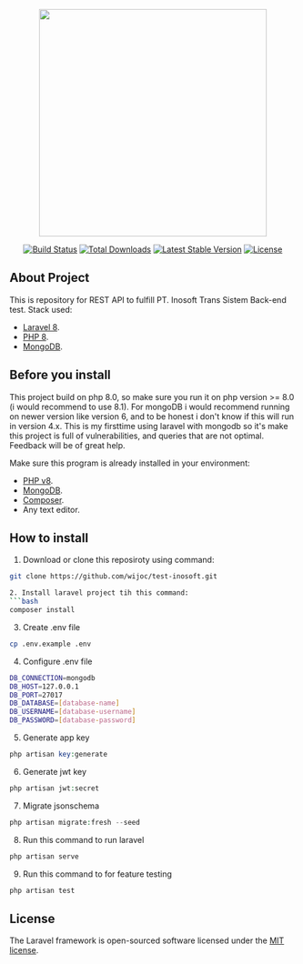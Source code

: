<p align="center"><a href="https://laravel.com" target="_blank"><img src="https://raw.githubusercontent.com/laravel/art/master/logo-lockup/5%20SVG/2%20CMYK/1%20Full%20Color/laravel-logolockup-cmyk-red.svg" width="400"></a></p>

<p align="center">
<a href="https://travis-ci.org/laravel/framework"><img src="https://travis-ci.org/laravel/framework.svg" alt="Build Status"></a>
<a href="https://packagist.org/packages/laravel/framework"><img src="https://img.shields.io/packagist/dt/laravel/framework" alt="Total Downloads"></a>
<a href="https://packagist.org/packages/laravel/framework"><img src="https://img.shields.io/packagist/v/laravel/framework" alt="Latest Stable Version"></a>
<a href="https://packagist.org/packages/laravel/framework"><img src="https://img.shields.io/packagist/l/laravel/framework" alt="License"></a>
</p>

## About Project

This is repository for REST API to fulfill PT. Inosoft Trans Sistem Back-end test. Stack used:

- [Laravel 8](https://laravel.com).
- [PHP 8](https://php.com).
- [MongoDB](https://mongodb.com).

## Before you install

This project build on php 8.0, so make sure you run it on php version >= 8.0 (i would recommend to use 8.1).
For mongoDB i would recommend running on newer version like version 6, and to be honest i don't know if this will run in version 4.x.
This is my firsttime using laravel with mongodb so it's make this project is full of vulnerabilities, and queries that are not optimal. Feedback will be of great help.

Make sure this program is already installed in your environment:
- [PHP v8](https://php.com).
- [MongoDB](https://mongodb.com).
- [Composer](https://getcomposer.org/).
- Any text editor.

## How to install

1. Download or clone this reposiroty using command:
```bash
git clone https://github.com/wijoc/test-inosoft.git

2. Install laravel project tih this command:
```bash
composer install
```

3. Create .env file
```bash
cp .env.example .env
```

4. Configure .env file
```bash
DB_CONNECTION=mongodb
DB_HOST=127.0.0.1
DB_PORT=27017
DB_DATABASE=[database-name]
DB_USERNAME=[database-username]
DB_PASSWORD=[database-password]
```

5. Generate app key
```php
php artisan key:generate
```

6. Generate jwt key
```php
php artisan jwt:secret
```

7. Migrate jsonschema
```php
php artisan migrate:fresh --seed
```

8. Run this command to run laravel
```php
php artisan serve
```
9. Run this command to for feature testing
```php
php artisan test
```

## License

The Laravel framework is open-sourced software licensed under the [MIT license](https://opensource.org/licenses/MIT).